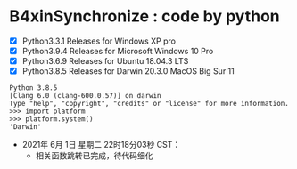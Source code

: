 # B4xinSynchronize : code by python

- [x] Python3.3.1 Releases for Windows XP pro
- [x] Python3.9.4 Releases for Microsoft Windows 10 Pro
- [x] Python3.6.9 Releases for Ubuntu 18.04.3 LTS
- [x] Python3.8.5 Releases for Darwin 20.3.0 MacOS Big Sur 11

```
Python 3.8.5 
[Clang 6.0 (clang-600.0.57)] on darwin
Type "help", "copyright", "credits" or "license" for more information.
>>> import platform
>>> platform.system()
'Darwin'
```

- 2021年 6月 1日 星期二 22时18分03秒 CST：
    - 相关函数跳转已完成，待代码细化

